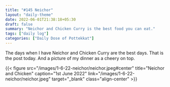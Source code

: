 ```yaml
---
title: "#145 Neichor"
layout: "daily-theme"
date: 2022-06-01T21:38:18+05:30
draft: false
summary: "Neichor and Chicken Curry is the best food you can eat."
tags: ["daily log"]
categories: ["Daily Dose of Pottekkat"]
---
```


The days when I have Neichor and Chicken Curry are the best days. That is the post today. And a picture of my dinner as a cheery on top.

{{< figure src="/images/1-6-22-neichor/neichor.jpeg#center" title="Neichor and Chicken" caption="1st June 2022" link="/images/1-6-22-neichor/neichor.jpeg" target="_blank" class="align-center" >}}

